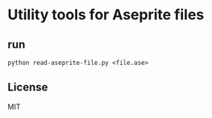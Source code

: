 # Utility tools for Aseprite files

## run

```
python read-aseprite-file.py <file.ase>
```

## License

MIT
